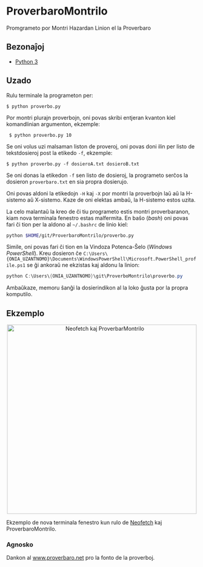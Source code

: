 # ProverbaroMontrilo
Promgrameto por Montri Hazardan Linion el la Proverbaro

## Bezonaĵoj

- [Python 3](https://www.python.org/)

## Uzado

Rulu terminale la programeton per:

```shell
$ python proverbo.py
```

Por montri plurajn proverbojn, oni povas skribi entjeran kvanton kiel komandlinian argumenton, ekzemple:

```shell
 $ python proverbo.py 10
```

Se oni volus uzi malsaman liston de proveroj, oni povas doni ilin per listo de tekstdosieroj post la etikedo `-f`, ekzemple:

```shell
$ python proverbo.py -f dosieroA.txt dosieroB.txt
```

Se oni donas la etikedon `-f` sen listo de dosieroj, la programeto serĉos la dosieron `proverbaro.txt` en sia propra dosierujo.

Oni povas aldoni la etikedojn `-H` kaj `-X` por montri la proverbojn laŭ aŭ la H-sistemo aŭ X-sistemo. Kaze de oni elektas ambaŭ, la H-sistemo estos uzita.

La celo malantaŭ la kreo de ĉi tiu programeto estis montri proverbaranon, kiam nova terminala fenestro estas malfermita. En baŝo (*bash*) oni povas fari ĉi tion per la aldono al `~/.bashrc` de linio kiel:

```bash
python $HOME/git/ProverbaroMontrilo/proverbo.py
```

Simile, oni povas fari ĉi tion en la Vindoza Potenca-Ŝelo (*Windows PowerShell*). Kreu dosieron ĉe `C:\Users\{ONIA_UZANTNOMO}\Documents\WindowsPowerShell\Microsoft.PowerShell_profile.ps1` se ĝi ankoraŭ ne ekzistas kaj aldonu la linion:

```powershell
python C:\Users\{ONIA_UZANTNOMO}\git\ProverboMontrilo\proverbo.py
```

Ambaŭkaze, memoru ŝanĝi la dosierindikon al la loko ĝusta por la propra komputilo.

## Ekzemplo

<p align="center">
  <img src='ekzemplo.png' width='500' title='Neofetch kaj ProverbarMontrilo'>
</p>

Ekzemplo de nova terminala fenestro kun rulo de [Neofetch](https://github.com/dylanaraps/neofetch) kaj ProverbaroMontrilo.

### Agnosko

Dankon al www.proverbaro.net pro la fonto de la proverboj.
